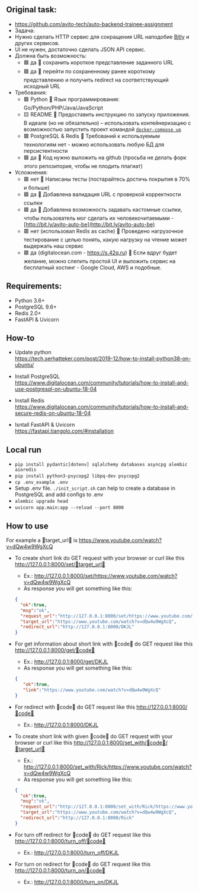 ## Original task:
- https://github.com/avito-tech/auto-backend-trainee-assignment
- Задача:
- Нужно сделать HTTP сервис для сокращения URL наподобие [Bitly](https://bitly.com/) и других сервисов.
- UI не нужен, достаточно сделать JSON API сервис.
- Должна быть возможность:
    - 🟩 да 🔹 сохранить короткое представление заданного URL
    - 🟩 да 🔹 перейти по сохраненному ранее короткому представлению и получить redirect на соответствующий исходный URL
- Требования:
    - 🟩 Python 🔹 Язык программирования: Go/Python/PHP/Java/JavaScript
    - 🟨 README 🔹 Предоставить инструкцию по запуску приложения. В идеале (но не обязательно) – использовать контейнеризацию с возможностью запустить проект командой [`docker-compose up`](https://docs.docker.com/compose/)
    - 🟩 PostgreSQL & Redis 🔹 Требований к используемым технологиям нет - можно использовать любую БД для персистентности
    - 🟩 да 🔹 Код нужно выложить на github (просьба не делать форк этого репозитория, чтобы не плодить плагиат)
- Усложнения:
    - 🟥 нет 🔹 Написаны тесты (постарайтесь достичь покрытия в 70% и больше)
    - 🟩 да 🔹 Добавлена валидация URL с проверкой корректности ссылки
    - 🟩 да 🔹 Добавлена возможность задавать кастомные ссылки, чтобы пользователь мог сделать их человекочитаемыми - [http://bit.ly/avito-auto-be](http://bit.ly/avito-auto-be)
    - 🟥 нет (использовал Redis as cache) 🔹 Проведено нагрузочное тестирование с целью понять, какую нагрузку на чтение может выдержать наш сервис
    - 🟩 да (digitalocean.com - https://s.42q.ru) 🔹 Если вдруг будет желание, можно слепить простой UI и выложить сервис на бесплатный хостинг - Google Cloud, AWS и подобные. 

## Requirements:

* Python 3.6+
* PostgreSQL 9.6+
* Redis 2.0+
* FastAPI & Uvicorn

## How-to

* Update python  
https://tech.serhatteker.com/post/2019-12/how-to-install-python38-on-ubuntu/

* Install PostgreSQL  
https://www.digitalocean.com/community/tutorials/how-to-install-and-use-postgresql-on-ubuntu-18-04

* Install Redis  
https://www.digitalocean.com/community/tutorials/how-to-install-and-secure-redis-on-ubuntu-18-04

* Isntall FastAPI & Uvicorn  
https://fastapi.tiangolo.com/#installation


## Local run

* `pip install pydantic[dotenv] sqlalchemy databases asyncpg alembic aioredis`
* `pip install python3-psycopg2 libpq-dev psycopg2`
* `cp .env_example .env`
* Setup .env file. `./init_script.sh` can help to create a database in PostgreSQL and add configs to .env
* `alembic upgrade head`
* `uvicorn app.main:app --reload --port 8000`

## How to use

For example a 🔸target_url🔸 is https://www.youtube.com/watch?v=dQw4w9WgXcQ

* To create short link do GET request with your browser or curl like this http://127.0.0.1:8000/set/🔸target_url🔸  
    * Ex.: http://127.0.0.1:8000/set/https://www.youtube.com/watch?v=dQw4w9WgXcQ  
    * As response you will get something like this: 
    ```json
    {
      "ok":true,
      "msg":"ok",
      "request_url":"http://127.0.0.1:8000/set/https://www.youtube.com/watch?v=dQw4w9WgXcQ",
      "target_url":"https://www.youtube.com/watch?v=dQw4w9WgXcQ",
      "redirect_url":"http://127.0.0.1:8000/DKJL"
    }
    ```
 
 * For get information about short link with 🔸code🔸 do GET request like this http://127.0.0.1:8000/get/🔸code🔸
    * Ex.: http://127.0.0.1:8000/get/DKJL
    * As response you will get something like this: 
    ```json
    {
       "ok":true,
       "link":"https://www.youtube.com/watch?v=dQw4w9WgXcQ"
    }
    ```
   
  * For redirect with 🔸code🔸 do GET request like this http://127.0.0.1:8000/🔸code🔸
    * Ex.: http://127.0.0.1:8000/DKJL
    
  * To create short link with given 🔹code🔹 do GET request with your browser or curl like this http://127.0.0.1:8000/set_with/🔹code🔹/🔸target_url🔸  
    * Ex.: http://127.0.0.1:8000/set_with/Rick/https://www.youtube.com/watch?v=dQw4w9WgXcQ  
    * As response you will get something like this: 
    ```json
    {
      "ok":true,
      "msg":"ok",
      "request_url":"http://127.0.0.1:8000/set_with/Rick/https://www.youtube.com/watch?v=dQw4w9WgXcQ",
      "target_url":"https://www.youtube.com/watch?v=dQw4w9WgXcQ",
      "redirect_url":"http://127.0.0.1:8000/Rick"
    }
    ```
   
  * For turn off redirect for 🔸code🔸 do GET request like this http://127.0.0.1:8000/turn_off/🔸code🔸
    * Ex.: http://127.0.0.1:8000/turn_off/DKJL
    
  * For turn on redirect for 🔸code🔸 do GET request like this http://127.0.0.1:8000/turn_on/🔸code🔸
    * Ex.: http://127.0.0.1:8000/turn_on/DKJL
    